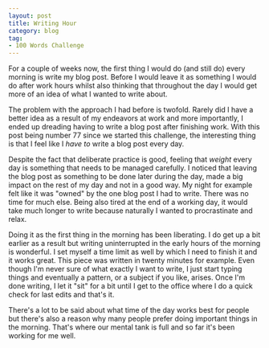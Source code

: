 ```yaml
---
layout: post
title: Writing Hour
category: blog
tag:
- 100 Words Challenge
---
```

For a couple of weeks now, the first thing I would do (and still do) every morning is write my blog post. Before I would leave it as something I would do after work hours whilst also thinking that throughout the day I would get more of an idea of what I wanted to write about.

The problem with the approach I had before is twofold. Rarely did I have a better idea as a result of my endeavors at work and more importantly, I ended up dreading having to write a blog post after finishing work. With this post being number 77 since we started this challenge, the interesting thing is that I feel like I _have to_ write a blog post every day.

Despite the fact that deliberate practice is good, feeling that _weight_ every day is something that needs to be managed carefully. I noticed that leaving the blog post as something to be done later during the day, made a big impact on the rest of my day and not in a good way. My night for example felt like it was "owned" by the one blog post I had to write. There was no time for much else. Being also tired at the end of a working day, it would take much longer to write because naturally I wanted to procrastinate and relax.

Doing it as the first thing in the morning has been liberating. I do get up a bit earlier as a result but writing uninterrupted in the early hours of the morning is wonderful. I set myself a time limit as well by which I need to finish it and it works great. This piece was written in twenty minutes for example. Even though I'm never sure of what exactly I want to write, I just start typing things and eventually a pattern, or a subject if you like, arises. Once I'm done writing, I let it "sit" for a bit until I get to the office where I do a quick check for last edits and that's it.

There's a lot to be said about what time of the day works best for people but there's also a reason why many people prefer doing important things in the morning. That's where our mental tank is full and so far it's been working for me well.
